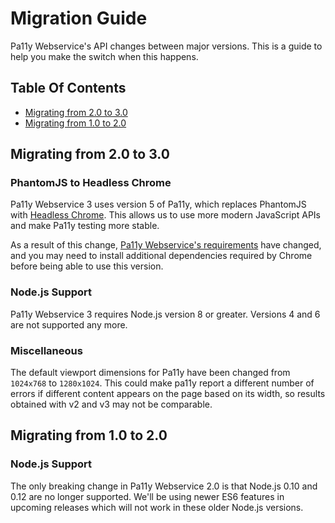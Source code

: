 
Migration Guide
===============

Pa11y Webservice's API changes between major versions. This is a guide to help you make the switch when this happens.


Table Of Contents
-----------------

- [Migrating from 2.0 to 3.0](#migrating-from-20-to-30)
- [Migrating from 1.0 to 2.0](#migrating-from-10-to-20)

Migrating from 2.0 to 3.0
-------------------------

### PhantomJS to Headless Chrome

Pa11y Webservice 3 uses version 5 of Pa11y, which replaces PhantomJS with [Headless Chrome](https://developers.google.com/web/updates/2017/04/headless-chrome). This allows us to use more modern JavaScript APIs and make Pa11y testing more stable.

As a result of this change, [Pa11y Webservice's requirements](../README.md#requirements) have changed, and you may need to install additional dependencies required by Chrome before being able to use this version.

### Node.js Support

Pa11y Webservice 3 requires Node.js version 8 or greater. Versions 4 and 6 are not supported any more.

### Miscellaneous

The default viewport dimensions for Pa11y have been changed from `1024x768` to `1280x1024`. This could make pa11y report a different number of errors if different content appears on the page based on its width, so results obtained with v2 and v3 may not be comparable.

Migrating from 1.0 to 2.0
-------------------------

### Node.js Support

The only breaking change in Pa11y Webservice 2.0 is that Node.js 0.10 and 0.12 are no longer supported. We'll be using newer ES6 features in upcoming releases which will not work in these older Node.js versions.
